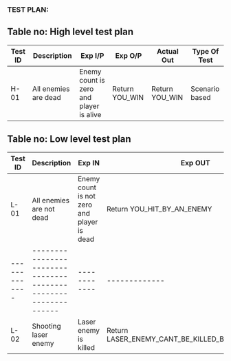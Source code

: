 ### TEST PLAN:

## Table no: High level test plan

| **Test ID** | **Description**                                              | **Exp I/P** | **Exp O/P** | **Actual Out** |**Type Of Test**  |    
|-------------|--------------------------------------------------------------|------------|-------------|----------------|------------------|
|  H-01| All enemies are dead | Enemy count is zero and player is alive  | Return YOU_WIN | Return YOU_WIN | Scenario based |

## Table no: Low level test plan

| **Test ID** | **Description**                                              | **Exp IN** | **Exp OUT** | **Actual Out** |**Type Of Test**  |    
|-------------|--------------------------------------------------------------|------------|-------------|----------------|------------------|
|  L-01       |All enemies are not dead|Enemy count is not zero and player is dead|Return YOU_HIT_BY_AN_ENEMY|Return YOU_HIT_BY_AN_ENEMY|Scenario based |
|-------------|--------------------------------------------------------------|------------|-------------|----------------|------------------|
|  L-02       |Shooting laser enemy|Laser enemy is killed|Return LASER_ENEMY_CANT_BE_KILLED_BY_PLAYERS_SHOT|Return LASER_ENEMY_CANT_BE_KILLED_BY_PLAYERS_SHOT|Scenario based  |
